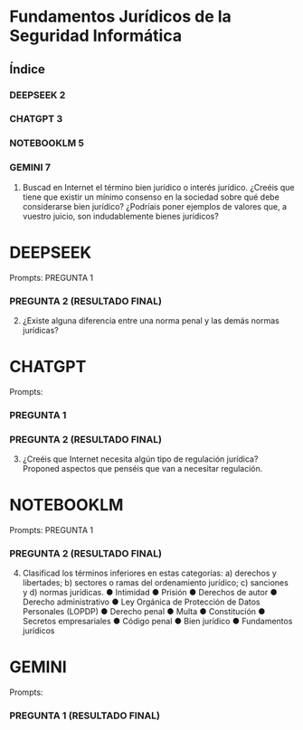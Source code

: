 # Fundamentos Jurídicos de la Seguridad Informática

## Índice

### DEEPSEEK 2

### CHATGPT 3

### NOTEBOOKLM 5

### GEMINI 7


1. Buscad en Internet el término bien jurídico o interés jurídico. ¿Creéis que tiene que existir
un mínimo consenso en la sociedad sobre qué debe considerarse bien jurídico? ¿Podríais
poner ejemplos de valores que, a vuestro juicio, son indudablemente bienes jurídicos?

# DEEPSEEK

Prompts:
PREGUNTA 1


### PREGUNTA 2 (RESULTADO FINAL)

2. ¿Existe alguna diferencia entre una norma penal y las demás normas jurídicas?

# CHATGPT

Prompts:


### PREGUNTA 1

### PREGUNTA 2 (RESULTADO FINAL)


3. ¿Creéis que Internet necesita algún tipo de regulación jurídica? Proponed aspectos que
penséis que van a necesitar regulación.

# NOTEBOOKLM

Prompts:
PREGUNTA 1


### PREGUNTA 2 (RESULTADO FINAL)


4. Clasificad los términos inferiores en estas categorías: a) derechos y libertades; b) sectores
o ramas del ordenamiento jurídico; c) sanciones y d) normas jurídicas.
**●** Intimidad
**●** Prisión
**●** Derechos de autor
**●** Derecho administrativo
**●** Ley Orgánica de Protección de Datos Personales (LOPDP)
**●** Derecho penal
**●** Multa
**●** Constitución
**●** Secretos empresariales
**●** Código penal
**●** Bien jurídico
**●** Fundamentos jurídicos

# GEMINI

Prompts:


### PREGUNTA 1 (RESULTADO FINAL)


